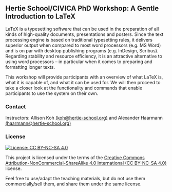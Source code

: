 ## Hertie School/CIVICA PhD Workshop: A Gentle Introduction to LaTeX 

LaTeX is a typesetting software that can be used in the preparation of all kinds of high-quality documents, presentations and posters. Since the text processing engine is based on traditional typesetting rules, it delivers superior output when compared to most word processors (e.g. MS Word) and is on par with desktop publishing programs (e.g. InDesign, Scribus). Regarding stability and resource efficiency, it is an attractive alternative to using word processors – in particular when it comes to preparing and formatting longer texts.

This workshop will provide participants with an overview of what LaTeX is, what it is capable of, and what it can be used for. We will then proceed to take a closer look at the functionality and commands that enable participants to use the system on their own.

### Contact

Instructors: Allison Koh [(koh@hertie-school.org)](koh@hertie-school.org) and Alexander Haarmann [(haarmann@hertie-school.org)](haarmann@hertie-school.org)


### License
[![License: CC BY-NC-SA 4.0](https://img.shields.io/badge/License-CC%20BY--NC--SA%204.0-lightgrey.svg)](https://creativecommons.org/licenses/by-nc-sa/4.0/)

This project is licensed under the terms of the [Creative Commons Attribution-NonCommercial-ShareAlike 4.0 International (CC BY-NC-SA 4.0)](https://creativecommons.org/licenses/by-nc-sa/4.0/) license.

Feel free to use/adapt the teaching materials, but do not use them commercially/sell them, and share them under the same license.
